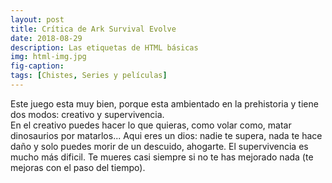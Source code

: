 ```yaml
---
layout: post
title: Crítica de Ark Survival Evolve
date: 2018-08-29
description: Las etiquetas de HTML básicas
img: html-img.jpg 
fig-caption: 
tags: [Chistes, Series y películas]
---
```


Este juego esta muy bien, porque esta ambientado en la prehistoria y tiene dos modos: creativo y supervivencia.<br> En el creativo puedes hacer lo que quieras, como volar como, matar dinosaurios por matarlos... Aqui eres un dios: nadie te supera, nada te hace daño y solo puedes morir de un descuido, ahogarte. El supervivencia es mucho más dificil. Te mueres casi siempre si no te has mejorado nada (te mejoras con el paso del tiempo).
